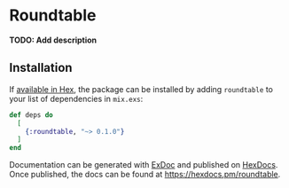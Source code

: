 # Roundtable

**TODO: Add description**

## Installation

If [available in Hex](https://hex.pm/docs/publish), the package can be installed
by adding `roundtable` to your list of dependencies in `mix.exs`:

```elixir
def deps do
  [
    {:roundtable, "~> 0.1.0"}
  ]
end
```

Documentation can be generated with [ExDoc](https://github.com/elixir-lang/ex_doc)
and published on [HexDocs](https://hexdocs.pm). Once published, the docs can
be found at <https://hexdocs.pm/roundtable>.

